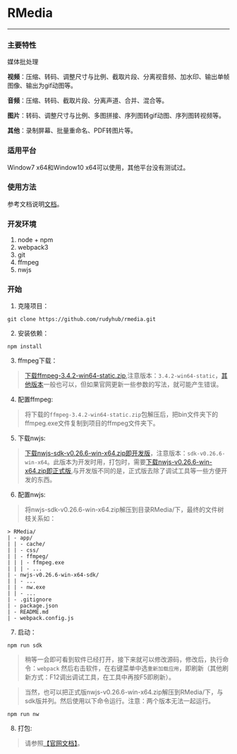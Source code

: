 # RMedia
***
### 主要特性

媒体批处理

**视频**：压缩、转码、调整尺寸与比例、截取片段、分离视音频、加水印、输出单帧图像、输出为gif动图等。

**音频**：压缩、转码、截取片段、分离声道、合并、混合等。

**图片**：转码、调整尺寸与比例、多图拼接、序列图转gif动图、序列图转视频等。

**其他**：录制屏幕、批量重命名、PDF转图片等。

### 适用平台
Window7 x64和Window10 x64可以使用，其他平台没有测试过。

### 使用方法
参考文档说明[文档](https://rudyhub.github.io/rmedia.html)。

### 开发环境
1. node + npm
2. webpack3
3. git
4. ffmpeg
5. nwjs

### 开始

1. 克隆项目：
```
git clone https://github.com/rudyhub/rmedia.git
```
2. 安装依赖：
```
npm install
```

3. ffmpeg下载：
> [下载ffmpeg-3.4.2-win64-static.zip](https://ffmpeg.zeranoe.com/builds/win64/static/ffmpeg-3.4.2-win64-static.zip),注意版本：`3.4.2-win64-static`，[其他版本](https://ffmpeg.zeranoe.com/builds/win64/static)一般也可以，但如果官网更新一些参数的写法，就可能产生错误。

4. 配置ffmpeg:
> 将下载的`ffmpeg-3.4.2-win64-static.zip`包解压后，把bin文件夹下的ffmpeg.exe文件复制到项目的ffmpeg文件夹下。

5. 下载nwjs:
> [下载nwjs-sdk-v0.26.6-win-x64.zip即开发版](https://dl.nwjs.io/v0.26.6/nwjs-sdk-v0.26.6-win-x64.zip)，注意版本：`sdk-v0.26.6-win-x64`。此版本为开发时用，打包时，需要[下载nwjs-v0.26.6-win-x64.zip即正式版](https://dl.nwjs.io/v0.26.6/nwjs-v0.26.6-win-x64.zip),与开发版不同的是，正式版去除了调试工具等一些方便开发的东西。

6. 配置nwjs:
> 将nwjs-sdk-v0.26.6-win-x64.zip解压到目录RMedia/下，最终的文件树枝关系如：
```
> RMedia/
| - app/
| | - cache/
| | - css/
| | - ffmpeg/
| | | - ffmpeg.exe
| | | - ...
| - nwjs-v0.26.6-win-x64-sdk/
| | - ...
| | - nw.exe
| | - ...
| - .gitignore
| - package.json
| - README.md
| - webpack.config.js
 ```
7. 启动：
```
npm run sdk
```
>稍等一会即可看到软件已经打开，接下来就可以修改源码，修改后，执行命令：`webpack`
然后右击软件，在右键菜单中选`重新加载应用`，即刷新（其他刷新方式：F12调出调试工具，在工具中再按F5即刷新）。

>当然，也可以把正式版nwjs-v0.26.6-win-x64.zip解压到RMedia/下，与sdk版并列。然后使用以下命令运行。注意：两个版本无法一起运行。

```
npm run nw
```

8. 打包:
>请参照[【官网文档】](http://docs.nwjs.io/en/latest/For%20Users/Package%20and%20Distribute/#package-and-distribute)。
